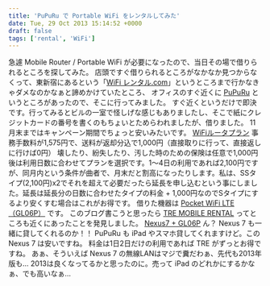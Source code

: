 ```yaml
---
title: 'PuPuRu で Portable WiFi をレンタルしてみた'
date: Tue, 29 Oct 2013 15:14:52 +0000
draft: false
tags: ['rental', 'WiFi']
---
```


急遽 Mobile Router / Portable WiFi が必要になったので、当日その場で借りられるところを探してみた。 店頭ですぐ借りられるところがなかなか見つからなくって、東新宿にあるという「[WiFi レンタル.com](http://www.wifi-rental.com/)」というところまで行かなきゃダメなのかなぁと諦めかけていたところ、 オフィスのすぐ近くに [PuPuRu](http://www.pupuru.com/) というところがあったので、そこに行ってみました。 すぐ近くというだけで即決です。行ってみるとビルの一室で怪しげな感じもありましたし、そこで紙にクレジットカードの番号を書くのもちょいとためらわれましたが、借りました。 11月末まではキャンペーン期間でちょっと安いみたいです。 [WiFiルータプラン](http://www.pupuru.com/service/emobile/) 事務手数料が1,575円で、送料が返却分込で1,000円（直接取りに行って、直接返しに行けば0円） 壊したり、紛失したり、汚した時のための保険は任意で1,000円 後は利用日数に合わせてプランを選択です。1〜4日の利用であれば2,100円ですが、同月内という条件が曲者で、月末だと割高になったりします。私は、SSタイプ(2,100円)x2でそれを超えて必要だったら延長を申し込むという事にしました。延長は延長分の日数に合わせたタイプの料金 + 1,000円なのでSタイプにするより安くすむ場合はこれがお得です。 借りた機器は [Pocket WiFi LTE（GL06P）](http://emobile.jp/products/gl06p/) です。 このブログ書こうと思ったら [TRE MOBILE RENTAL](http://mobile-rental.jp/) ってところも近くにあったことを発見しました。 [Nexus7 + GL06P](http://mobile-rental.jp/products/list51.html) ん？ Nexus 7 も一緒に貸してくれるのか！！ PuPuRu も iPad やスマホ貸してくれますけど。この Nexus 7 は安いですね。 料金は1日2日だけの利用であれば TRE がずっとお得ですね。 あぁ、そういえば Nexus 7 の無線LANはマジで糞だわぁ、先代も2013年版も… 2013は良くなってるかと思ったのに。売って iPad のどれかにするかなぁ、でも高いなぁ…
